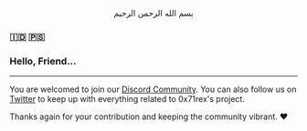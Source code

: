 <p align="center">
بسم الله الرحمن الرحيم
</p>

### 🇮🇩 🇵🇸

### Hello, Friend...

-----

You are welcomed to join our [Discord Community](https://discord.gg/QeGV2eexJA). You can also follow us on [Twitter](https://twitter.com/0x71rex) to keep up with everything related to 0x71rex's project.

Thanks again for your contribution and keeping the community vibrant. :heart:
